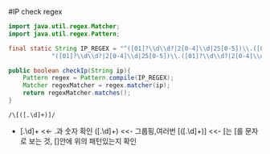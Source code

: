 #IP check regex

````java
import java.util.regex.Matcher;
import java.util.regex.Pattern;

final static String IP_REGEX = "^([01]?\\d\\d?|2[0-4]\\d|25[0-5])\\.([01]?\\d\\d?|2[0-4]\\d|25[0-5])\\." +
            "([01]?\\d\\d?|2[0-4]\\d|25[0-5])\\.([01]?\\d\\d?|2[0-4]\\d|25[0-5])$";

public boolean checkIp(String ip){
    Pattern regex = Pattern.compile(IP_REGEX);
    Matcher regexMatcher = regex.matcher(ip);
    return regexMatcher.matches();
}
````
````
/\[([.\d]+)]/
````
- [.\d]+ <<- .과 숫자 확인 
([.\d]+) <<- 그룹핑,여러번
\[([.\d]+)] <<- \[는 [를 문자로 보는 것, []안에 위의 패턴있는지 확인
